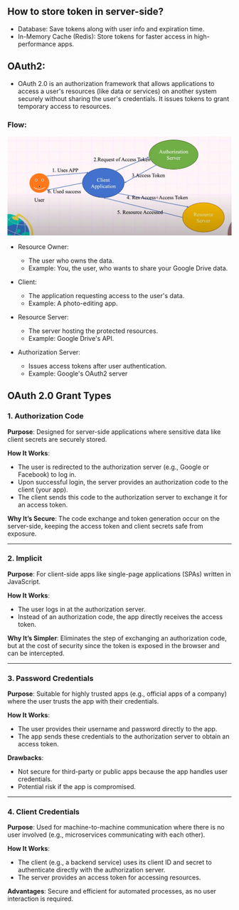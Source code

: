 ## How to store token in server-side?
- Database: Save tokens along with user info and expiration time.
- In-Memory Cache (Redis): Store tokens for faster access in high-performance apps.

## OAuth2:

- OAuth 2.0 is an authorization framework that allows applications to access a user's resources (like data or services) on another system securely without sharing the user's credentials. It issues tokens to grant temporary access to resources.

### Flow: 

![alt text]({B5FC8E6D-55B6-4CEC-9A47-965526A1ECF4}.png)

- Resource Owner:
    - The user who owns the data.
    - Example: You, the user, who wants to share your Google Drive data.

- Client:
    - The application requesting access to the user's data.
    - Example: A photo-editing app.

- Resource Server:
    - The server hosting the protected resources.
    - Example: Google Drive's API.

- Authorization Server:
    - Issues access tokens after user authentication.
    - Example: Google's OAuth2 server


## OAuth 2.0 Grant Types

### 1. Authorization Code

**Purpose**: Designed for server-side applications where sensitive data like client secrets are securely stored.

**How It Works**:
- The user is redirected to the authorization server (e.g., Google or Facebook) to log in.
- Upon successful login, the server provides an authorization code to the client (your app).
- The client sends this code to the authorization server to exchange it for an access token.

**Why It’s Secure**: The code exchange and token generation occur on the server-side, keeping the access token and client secrets safe from exposure.

---

### 2. Implicit

**Purpose**: For client-side apps like single-page applications (SPAs) written in JavaScript.

**How It Works**:
- The user logs in at the authorization server.
- Instead of an authorization code, the app directly receives the access token.

**Why It’s Simpler**: Eliminates the step of exchanging an authorization code, but at the cost of security since the token is exposed in the browser and can be intercepted.

---

### 3. Password Credentials

**Purpose**: Suitable for highly trusted apps (e.g., official apps of a company) where the user trusts the app with their credentials.

**How It Works**:
- The user provides their username and password directly to the app.
- The app sends these credentials to the authorization server to obtain an access token.

**Drawbacks**:
- Not secure for third-party or public apps because the app handles user credentials.
- Potential risk if the app is compromised.

---

### 4. Client Credentials

**Purpose**: Used for machine-to-machine communication where there is no user involved (e.g., microservices communicating with each other).

**How It Works**:
- The client (e.g., a backend service) uses its client ID and secret to authenticate directly with the authorization server.
- The server provides an access token for accessing resources.

**Advantages**: Secure and efficient for automated processes, as no user interaction is required.

